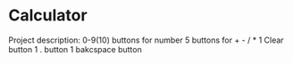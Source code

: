 # Calculator
Project description:
    0-9(10) buttons for number
    5 buttons for + - / *
    1 Clear button
    1 . button
    1 bakcspace button